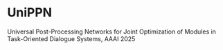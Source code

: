 # UniPPN
Universal Post-Processing Networks for Joint Optimization of Modules in Task-Oriented Dialogue Systems, AAAI 2025
